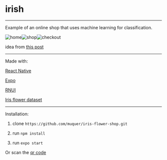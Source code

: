 # irish
---

Example of an online shop that uses machine learning for classification.

![home](https://user-images.githubusercontent.com/26553131/142679435-54148137-8001-43e7-be84-775bb80e624d.png)![shop](https://user-images.githubusercontent.com/26553131/142633820-4ed18784-d2bd-4256-a8db-29a7038371b4.png)![checkout](https://user-images.githubusercontent.com/26553131/142633813-cdde7a82-f2d4-4937-9914-4c284ace65da.png)

idea from [this post](https://towardsdatascience.com/beginners-guide-lets-make-an-interactive-iris-flower-classification-app-using-streamlit-42e1026d2167)

---

Made with:

[React Native](https://reactnative.dev/) 

[Expo](https://expo.dev/)

[RNUI](https://wix.github.io/react-native-ui-lib/)

[Iris flower dataset](https://www.kaggle.com/arshid/iris-flower-dataset)

---

Installation:

1. clone `https://github.com/muquer/iris-flower-shop.git`

2. run `npm install`

3. run `expo start`

Or scan the [qr code](https://expo.dev/@muquer/irish)